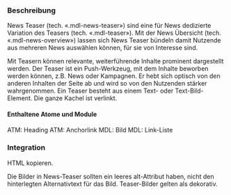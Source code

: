 ### Beschreibung
News Teaser (tech. «.mdl-news-teaser») sind eine für News dedizierte Variation des Teasers (tech. «.mdl-teaser»). Mit der News Übersicht (tech. «.mdl-news-overview») lassen sich News Teaser bündeln damit Nutzende aus mehreren News auswählen können, für sie von Interesse sind. 
 
Mit Teasern können relevante, weiterführende Inhalte prominent dargestellt werden. Der Teaser ist ein Push-Werkzeug, mit dem Inhalte beworben werden können, z.B. News oder Kampagnen. Er hebt sich optisch von den anderen Inhalten der Seite ab und wird so von den Nutzenden stärker wahrgenommen. Ein Teaser besteht aus einem Text- oder Text-Bild-Element. Die ganze Kachel ist verlinkt.
 
#### Enthaltene Atome und Module
ATM: Heading
ATM: Anchorlink
MDL: Bild
MDL: Link-Liste


### Integration

HTML kopieren.

Die Bilder in News-Teaser sollten ein leeres alt-Attribut haben, nicht den hinterlegten Alternativtext für das Bild. Teaser-Bilder gelten als dekorativ.